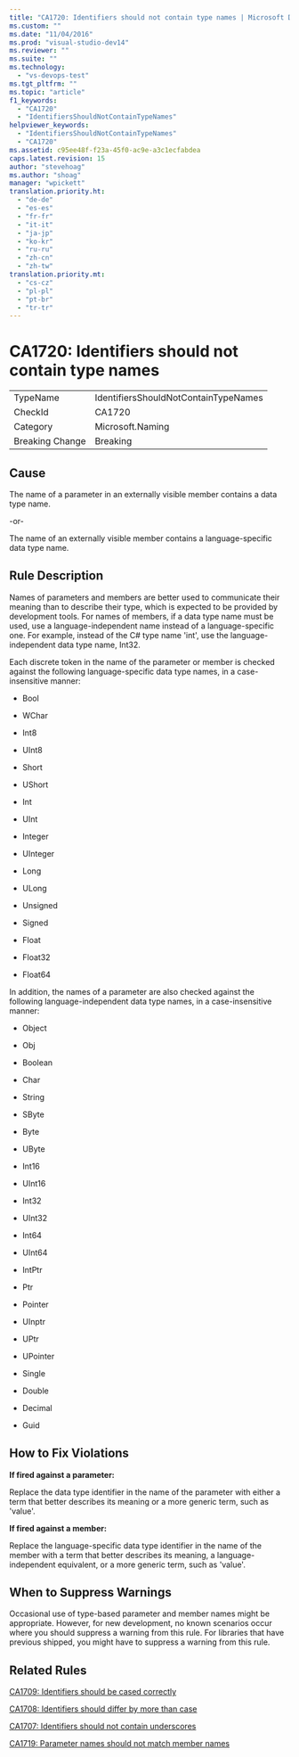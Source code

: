 ```yaml
---
title: "CA1720: Identifiers should not contain type names | Microsoft Docs"
ms.custom: ""
ms.date: "11/04/2016"
ms.prod: "visual-studio-dev14"
ms.reviewer: ""
ms.suite: ""
ms.technology: 
  - "vs-devops-test"
ms.tgt_pltfrm: ""
ms.topic: "article"
f1_keywords: 
  - "CA1720"
  - "IdentifiersShouldNotContainTypeNames"
helpviewer_keywords: 
  - "IdentifiersShouldNotContainTypeNames"
  - "CA1720"
ms.assetid: c95ee48f-f23a-45f0-ac9e-a3c1ecfabdea
caps.latest.revision: 15
author: "stevehoag"
ms.author: "shoag"
manager: "wpickett"
translation.priority.ht: 
  - "de-de"
  - "es-es"
  - "fr-fr"
  - "it-it"
  - "ja-jp"
  - "ko-kr"
  - "ru-ru"
  - "zh-cn"
  - "zh-tw"
translation.priority.mt: 
  - "cs-cz"
  - "pl-pl"
  - "pt-br"
  - "tr-tr"
---
```

# CA1720: Identifiers should not contain type names
|||  
|-|-|  
|TypeName|IdentifiersShouldNotContainTypeNames|  
|CheckId|CA1720|  
|Category|Microsoft.Naming|  
|Breaking Change|Breaking|  
  
## Cause  
 The name of a parameter in an externally visible member contains a data type name.  
  
 -or-  
  
 The name of an externally visible member contains a language-specific data type name.  
  
## Rule Description  
 Names of parameters and members are better used to communicate their meaning than to describe their type, which is expected to be provided by development tools. For names of members, if a data type name must be used, use a language-independent name instead of a language-specific one. For example, instead of the C# type name 'int', use the language-independent data type name, Int32.  
  
 Each discrete token in the name of the parameter or member is checked against the following language-specific data type names, in a case-insensitive manner:  
  
-   Bool  
  
-   WChar  
  
-   Int8  
  
-   UInt8  
  
-   Short  
  
-   UShort  
  
-   Int  
  
-   UInt  
  
-   Integer  
  
-   UInteger  
  
-   Long  
  
-   ULong  
  
-   Unsigned  
  
-   Signed  
  
-   Float  
  
-   Float32  
  
-   Float64  
  
 In addition, the names of a parameter are also checked against the following language-independent data type names, in a case-insensitive manner:  
  
-   Object  
  
-   Obj  
  
-   Boolean  
  
-   Char  
  
-   String  
  
-   SByte  
  
-   Byte  
  
-   UByte  
  
-   Int16  
  
-   UInt16  
  
-   Int32  
  
-   UInt32  
  
-   Int64  
  
-   UInt64  
  
-   IntPtr  
  
-   Ptr  
  
-   Pointer  
  
-   UInptr  
  
-   UPtr  
  
-   UPointer  
  
-   Single  
  
-   Double  
  
-   Decimal  
  
-   Guid  
  
## How to Fix Violations  
 **If fired against a parameter:**  
  
 Replace the data type identifier in the name of the parameter with either a term that better describes its meaning or a more generic term, such as 'value'.  
  
 **If fired against a member:**  
  
 Replace the language-specific data type identifier in the name of the member with a term that better describes its meaning, a language-independent equivalent, or a more generic term, such as 'value'.  
  
## When to Suppress Warnings  
 Occasional use of type-based parameter and member names might be appropriate. However, for new development, no known scenarios occur where you should suppress a warning from this rule. For libraries that have previous shipped, you might have to suppress a warning from this rule.  
  
## Related Rules  
 [CA1709: Identifiers should be cased correctly](../code-quality/ca1709-identifiers-should-be-cased-correctly.md)  
  
 [CA1708: Identifiers should differ by more than case](../code-quality/ca1708-identifiers-should-differ-by-more-than-case.md)  
  
 [CA1707: Identifiers should not contain underscores](../code-quality/ca1707-identifiers-should-not-contain-underscores.md)  
  
 [CA1719: Parameter names should not match member names](../code-quality/ca1719-parameter-names-should-not-match-member-names.md)